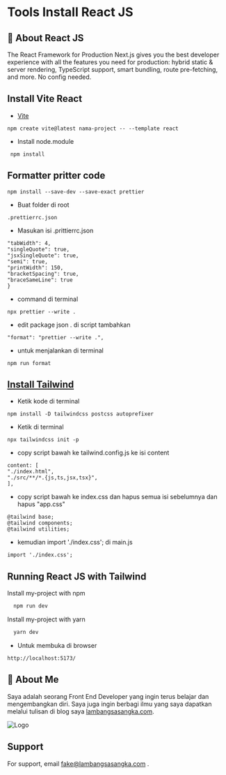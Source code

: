 
# Tools Install React JS

## 🚀 About React JS
The React Framework for Production Next.js gives you the best developer experience with all the features you need for production: hybrid static & server rendering, TypeScript support, smart bundling, route pre-fetching, and more. No config needed.

## Install Vite React

 - [Vite](https://vitejs.dev/guide/)
 
```
npm create vite@latest nama-project -- --template react
```
- Install node.module
 ```
  npm install
 ```

## Formatter pritter code

```
npm install --save-dev --save-exact prettier
```

- Buat folder di root

```
.prettierrc.json
```

- Masukan isi .prittierrc.json

``` {
"tabWidth": 4,
"singleQuote": true,
"jsxSingleQuote": true,
"semi": true,
"printWidth": 150,
"bracketSpacing": true,
"braceSameLine": true
}

```

- command di terminal

```
npx prettier --write . 
```

- edit package json . di script tambahkan

``` 
"format": "prettier --write .", 
```

- untuk menjalankan di terminal

```
npm run format
```

## [Install Tailwind](https://tailwindcss.com/docs/guides/create-react-app)

- Ketik kode di terminal

```
npm install -D tailwindcss postcss autoprefixer
```

- Ketik di terminal 

``` 
npx tailwindcss init -p 
```

- copy script bawah ke tailwind.config.js ke isi content
```
content: [
"./index.html",
"./src/**/*.{js,ts,jsx,tsx}",
],

```
- copy script bawah ke index.css dan hapus semua isi sebelumnya dan hapus "app.css"
```
@tailwind base;
@tailwind components;
@tailwind utilities;

```

- kemudian import './index.css'; di main.js
```
import './index.css';
```
##  Running React JS with Tailwind

Install my-project with npm

```bash
  npm run dev
```

Install my-project with yarn

```bash
  yarn dev
```

- Untuk membuka di browser
```
http://localhost:5173/
```

## 🚀 About Me
Saya adalah seorang Front End Developer yang ingin terus belajar dan mengembangkan diri. Saya juga ingin berbagi ilmu yang saya dapatkan melalui tulisan di blog saya [lambangsasangka.com](https://lambangsasangka.com/).
    
![Logo](https://blog.logrocket.com/wp-content/uploads/2022/06/setting-up-dev-environment-react-vite-tailwind.png)


## Support

For support, email fake@lambangsasangka.com .

